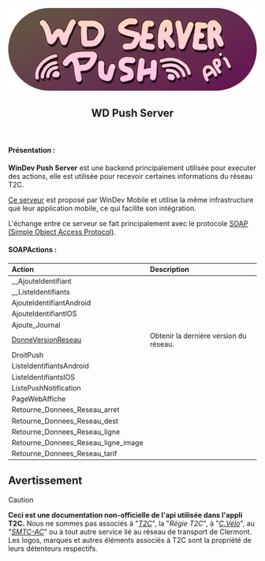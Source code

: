 <h3 align="center">
  <br>
  <img src="https://github.com/dumb-software/T2C-API-Documentation/blob/main/.github/assets/push.png?raw=true" width="550px" alt="WD Push Server Logo"/>
  <br>
  <h2 align="center">WD Push Server</h2>
  <br>
</h3>

#### Présentation :

**WinDev Push Server** est une backend principalement utilisée pour executer des actions, elle est utilisée pour recevoir certaines informations du réseau T2C.

[Ce serveur](https://help.windev.com/fr-FR/?1000021015) est proposé par WinDev Mobile et utilise la même infrastructure que leur application mobile, ce qui facilite son intégration.

L'échange entre ce serveur se fait principalement avec le protocole [SOAP (Simple Object Access Protocol)](https://fr.wikipedia.org/wiki/SOAP).


#### SOAPActions :

| Action                              | Description                                     |
| :---------------------------------- | :---------------------------------------------- |
| __AjouteIdentifiant                 ||
| __ListeIdentifiants                 ||
| AjouteIdentifiantAndroid            ||
| AjouteIdentifiantIOS                ||
| Ajoute_Journal                      ||
| [DonneVersionReseau](https://github.com/dumb-software/T2C-API-Documentation/blob/main/docs/WD_Push/DonneVersionReseau.md)                  | Obtenir la dernière version du réseau. |
| DroitPush                           ||
| ListeIdentifiantsAndroid            ||
| ListeIdentifiantsIOS                ||
| ListePushNotification               ||
| PageWebAffiche                      ||
| Retourne_Donnees_Reseau_arret       ||
| Retourne_Donnees_Reseau_dest        ||
| Retourne_Donnees_Reseau_ligne       ||
| Retourne_Donnees_Reseau_ligne_image ||
| Retourne_Donnees_Reseau_tarif       ||

## Avertissement
>[!CAUTION]
> **Ceci est une documentation non-officielle de l'api utilisée dans l'appli T2C.**
> Nous ne sommes pas associés à "*[T2C](https://www.t2c.fr/)*", la "*Régie T2C*", à "*[C.Vélo](https://www.c-velo.fr/)*", au "*[SMTC-AC](https://www.smtc-clermont-agglo.fr/)*" ou à tout autre service lié au réseau de transport de Clermont.
> Les logos, marques et autres éléments associés à T2C sont la propriété de leurs détenteurs respectifs.
